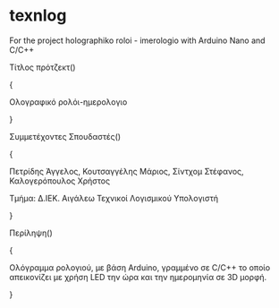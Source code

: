# texnlog
For the project holographiko roloi - imerologio with Arduino Nano and C/C++



Τίτλος πρότζεκτ()

{

  Ολογραφικό ρολόι-ημερολογιο

}



Συμμετέχοντες Σπουδαστές()

{

Πετρίδης Άγγελος, Κουτσαγγέλης Μάριος, Σίντχομ Στέφανος, Καλογερόπουλος Χρήστος

Τμήμα: Δ.ΙΕΚ. Αιγάλεω Τεχνικοί Λογισμικού Υπολογιστή

}



Περίληψη()

{

Ολόγραμμα ρολογιού, με βάση Arduino, γραμμένο σε C/C++ το οποίο απεικονίζει με χρήση LED την ώρα και την ημερομηνία σε 3D μορφή.

}
